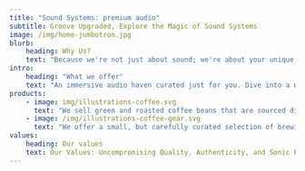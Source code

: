 ```yaml
---
title: "Sound Systems: premium audio"
subtitle: Groove Upgraded, Explore the Magic of Sound Systems
image: /img/home-jumbotron.jpg
blurb:
    heading: Why Us?
    text: "Because we're not just about sound; we're about your unique sonic story. Our commitment is to elevate your audio experience with top-notch quality, expert insights, and a passion for perfecting your sound journey. where your music deserves the best."
intro:
    heading: "What we offer"
    text: "An immersive audio haven curated just for you. Dive into a world of premium sound systems, expert advice, and the latest in audio technology. Elevate your listening experience with our commitment to quality and passion for all things sound. Discover, enhance, and enjoy the best in audio, tailored to your unique preferences."
products:
    - image: img/illustrations-coffee.svg
      text: "We sell green and roasted coffee beans that are sourced directly from independent farmers and farm cooperatives. We’re proud to offer a variety of coffee beans grown with great care for the environment and local communities. Check our post or contact us directly for current availability."
    - image: /img/illustrations-coffee-gear.svg
      text: "We offer a small, but carefully curated selection of brewing gear and tools for every taste and experience level. No matter if you roast your own beans or just bought your first french press, you’ll find a gadget to fall in love with in our shop."
values:
    heading: Our values
    text: Our Values: Uncompromising Quality, Authenticity, and Sonic Passion. We're driven by a commitment to deliver top-tier sound experiences. At the heart of our mission is a dedication to excellence, innovation, and a shared love for the transformative power of sound. Join us on a journey where values shape exceptional audio encounters.
---
```


